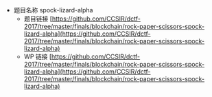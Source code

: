 - 题目名称 spock-lizard-alpha
    - 题目链接 [https://github.com/CCSIR/dctf-2017/tree/master/finals/blockchain/rock-paper-scissors-spock-lizard-alpha](https://github.com/CCSIR/dctf-2017/tree/master/finals/blockchain/rock-paper-scissors-spock-lizard-alpha)
    - WP 链接 [https://github.com/CCSIR/dctf-2017/tree/master/finals/blockchain/rock-paper-scissors-spock-lizard-alpha](https://github.com/CCSIR/dctf-2017/tree/master/finals/blockchain/rock-paper-scissors-spock-lizard-alpha)
